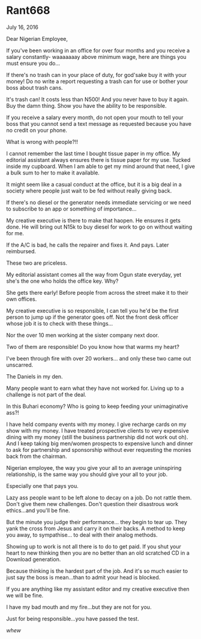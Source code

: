 # Rant668


July 16, 2016

Dear Nigerian Employee,

If you've been working in an office for over four months and you receive a salary constantly- waaaaaaay above minimum wage, here are things you must ensure you do...

If there's no trash can in your place of duty, for god'sake buy it with your money! Do no write a report requesting a trash can for use or bother your boss about trash cans.

It's trash can! It costs less than N500! And you never have to buy it again. Buy the damn thing. Show you have the ability to be responsible.

If you receive a salary every month, do not open your mouth to tell your boss that you cannot send a text message as requested because you have no credit on your phone. 

What is wrong with people?!!

I cannot remember the last time I bought tissue paper in my office. My editorial assistant always ensures there is tissue paper for my use. Tucked inside my cupboard. When I am able to get my mind around that need, I give a bulk sum to her to make it available.

It might seem like a casual conduct at the office, but it is a big deal in a society where people just wait to be fed without really giving back.

If there's no diesel or the generator needs immediate servicing or we need to subscribe to an app or something of importance...

My creative executive is there to make that haopen. He ensures it gets done. He will bring out N15k to buy diesel for work to go on without waiting for me. 

If the A/C is bad, he calls the repairer and fixes it. And pays. Later reimbursed.

These two are priceless.

My editorial assistant comes all the way from Ogun state everyday, yet she's the one who holds the office key. Why?

She gets there early! Before people from across the street make it to their own offices.

My creative executive is so responsible, I can tell you he'd be the first person to jump up if the generator goes off. Not the front desk officer whose job it is to check with these things...

Nor the over 10 men working at the sister company next door.

Two of them are responsible! Do you know how that warms my heart?

I've been through fire with over 20 workers... and only these two came out unscarred. 

The Daniels in my den.

Many people want to earn what they have not worked for. Living up to a challenge is not part of the deal. 

In this Buhari economy? Who is going to keep feeding your unimaginative ass?!

I have held company events with my money. I give recharge cards on my show with my money. I have treated prospective clients to very expensive dining with my money (still the business partnership did not work out oh). And I keep taking big men/women prospects to expensive lunch and dinner to ask for partnership and sponsorship without ever requesting the monies back from the chairman.

Nigerian employee, the way you give your all to an average uninspiring relationship, is the same way you should give your all to your job.

Especially one that pays you.

Lazy ass people want to be left alone to decay on a job. Do not rattle them. Don't give them new challenges. Don't question their disastrous work ethics...and you'll be fine.

But the minute you judge their performance... they begin to tear up. They yank the cross from Jesus and carry it on their backs. A method to keep you away, to sympathise... to deal with their analog methods. 

Showing up to work is not all there is to do to get paid. If you shut your heart to new thinking then you are no better than an old scratched CD in a Download generation.

Because thinking is the hardest part of the job. And it's so much easier to just say the boss is mean...than to admit your head is blocked.

If you are anything like my assistant editor and my creative executive then we will be fine.

I have my bad mouth and my fire...but they are not for you.

Just for being responsible...you have passed the test. 

*whew*